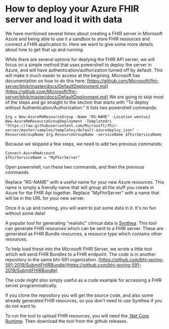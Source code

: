 
# How to deploy your Azure FHIR server and load it with data
We have mentioned several times about creating a FHIR server in Microsoft Azure and being able to use it a sandbox to store FHIR resources and connect a FHIR application to.  Here we want to give some more details about how to get that up and running.

While there are several options for deplying the FHIR API server, we will focus on a simple method that uses powershell to deploy the server in Azure, and will have authentication/authorization turned off by default.  This will make it much easier to access at the begining.
Microsoft has documentation on how to do this here: [https://github.com/Microsoft/fhir-server/blob/master/docs/DefaultDeployment.md](https://github.com/Microsoft/fhir-server/blob/master/docs/DefaultDeployment.md)
We are going to skip most of the steps and go straight to the section that starts with "To deploy without Authentication/Authorization:"
It lists two powershell commands:

    $rg = New-AzureRmResourceGroup -Name "RG-NAME" -Location westus2
    New-AzureRmResourceGroupDeployment -TemplateUri "https://raw.githubusercontent.com/Microsoft/fhir-server/master/samples/templates/default-azuredeploy.json" -ResourceGroupName $rg.ResourceGroupName -serviceName $fhirServiceName

Because we skipped a few steps, we need to add two previous commands:

    Connect-AzureRmAccount
    $fhirServiceName = "MyFhirServer"

Open powershell, run these two commands, and then the previous commands.  

Replace "RG-NAME" with a useful name for your new Azure resources.  This name is simply a friendly name that will group all the stuff you create in Azure for the FHIR Api together.
Replace "MyFhirServer" with a name that will be in the URL for your new server.

Once it is up and running, you will want to put some data in it.  It's no fun without some data!

A popular tool for generating "realistic" clinical data is [Synthea](https://github.com/synthetichealth/synthea).
This tool can generate FHIR resources which can be sent to a FHIR server.  These are generated as FHIR Bundle resources, a resource type which contains other resources.

To help load these into the Microsoft FHIR Server, we wrote a little tool which will send FHIR Bundles to a FHIR endpoint.  The code is in another repository in the same bhi-591 organization.
[https://github.com/bhi-spring-591-2019/SubmitFHIRBundle](https://github.com/bhi-spring-591-2019/SubmitFHIRBundle)

The code might also simply useful as a code example for accessing a FHIR server programmatically.

If you clone the repository you will get the source code, and also some already generated FHIR resources, so you don't need to use Synthea if you do not want to.

To run the tool to upload FHIR resources, you will need the [.Net Core Runtime](https://dotnet.microsoft.com/download).
Then download the tool from the github releases.

<!--stackedit_data:
eyJoaXN0b3J5IjpbLTE2NDgwNjAwNDQsLTEyMTAzMjE5NDksMT
A1NzY0MTc1MiwyMDQ3NzE2MTYyLDU1NjY2ODE2OV19
-->